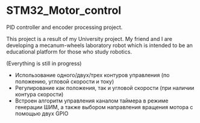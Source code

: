 # STM32_Motor_control
PID controller and encoder processing project.

This project is a result of my University project. My friend and I are developing a mecanum-wheels laboratory robot which is intended to be an educational platform for those who study robotics.

(Everything is still in progress)

 - Использование одного/двух/трех контуров управления (по положению, угловой скорости и току)
 - Регулирование как положения, так и угловой скорости (при наличии контура скорости)
 - Встроен алгоритм управления каналом таймера в режиме генерации ШИМ, а также выбором направления вращения мотора с помощью двух GPIO
